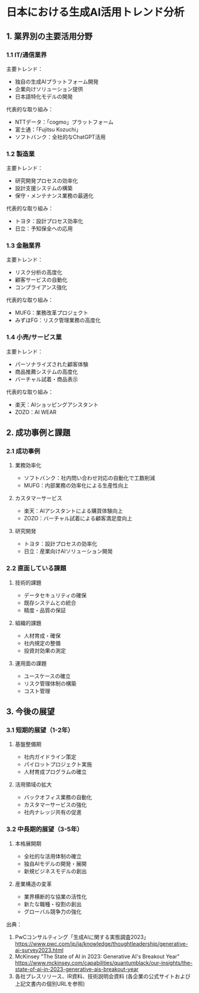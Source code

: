 # 日本における生成AI活用トレンド分析

## 1. 業界別の主要活用分野

### 1.1 IT/通信業界
主要トレンド：
- 独自の生成AIプラットフォーム開発
- 企業向けソリューション提供
- 日本語特化モデルの開発

代表的な取り組み：
- NTTデータ：「cogmo」プラットフォーム
- 富士通：「Fujitsu Kozuchi」
- ソフトバンク：全社的なChatGPT活用

### 1.2 製造業
主要トレンド：
- 研究開発プロセスの効率化
- 設計支援システムの構築
- 保守・メンテナンス業務の最適化

代表的な取り組み：
- トヨタ：設計プロセス効率化
- 日立：予知保全への応用

### 1.3 金融業界
主要トレンド：
- リスク分析の高度化
- 顧客サービスの自動化
- コンプライアンス強化

代表的な取り組み：
- MUFG：業務改革プロジェクト
- みずほFG：リスク管理業務の高度化

### 1.4 小売/サービス業
主要トレンド：
- パーソナライズされた顧客体験
- 商品推薦システムの高度化
- バーチャル試着・商品表示

代表的な取り組み：
- 楽天：AIショッピングアシスタント
- ZOZO：AI WEAR

## 2. 成功事例と課題

### 2.1 成功事例
1. 業務効率化
   - ソフトバンク：社内問い合わせ対応の自動化で工数削減
   - MUFG：内部業務の効率化による生産性向上

2. カスタマーサービス
   - 楽天：AIアシスタントによる購買体験向上
   - ZOZO：バーチャル試着による顧客満足度向上

3. 研究開発
   - トヨタ：設計プロセスの効率化
   - 日立：産業向けAIソリューション開発

### 2.2 直面している課題
1. 技術的課題
   - データセキュリティの確保
   - 既存システムとの統合
   - 精度・品質の保証

2. 組織的課題
   - 人材育成・確保
   - 社内規定の整備
   - 投資対効果の測定

3. 運用面の課題
   - ユースケースの確立
   - リスク管理体制の構築
   - コスト管理

## 3. 今後の展望

### 3.1 短期的展望（1-2年）
1. 基盤整備期
   - 社内ガイドライン策定
   - パイロットプロジェクト実施
   - 人材育成プログラムの確立

2. 活用領域の拡大
   - バックオフィス業務の自動化
   - カスタマーサービスの強化
   - 社内ナレッジ共有の促進

### 3.2 中長期的展望（3-5年）
1. 本格展開期
   - 全社的な活用体制の確立
   - 独自AIモデルの開発・展開
   - 新規ビジネスモデルの創出

2. 産業構造の変革
   - 業界横断的な協業の活性化
   - 新たな職種・役割の創出
   - グローバル競争力の強化

出典：
1. PwCコンサルティング「生成AIに関する実態調査2023」
   https://www.pwc.com/jp/ja/knowledge/thoughtleadership/generative-ai-survey2023.html
2. McKinsey "The State of AI in 2023: Generative AI's Breakout Year"
   https://www.mckinsey.com/capabilities/quantumblack/our-insights/the-state-of-ai-in-2023-generative-ais-breakout-year
3. 各社プレスリリース、IR資料、技術説明会資料
   (各企業の公式サイトおよび上記文書内の個別URLを参照)
